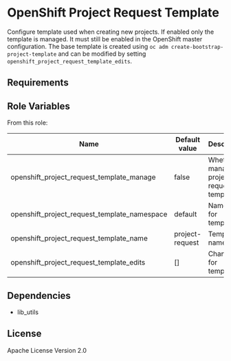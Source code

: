 OpenShift Project Request Template
==================================

Configure template used when creating new projects. If enabled only the template is managed. It must still be enabled in the OpenShift master configuration. The base template is created using `oc adm create-bootstrap-project-template` and can be modified by setting `openshift_project_request_template_edits`.


Requirements
------------


Role Variables
--------------

From this role:

| Name                                         | Default value   | Description                                    |
|----------------------------------------------|-----------------|------------------------------------------------|
| openshift_project_request_template_manage    | false           | Whether to manage the project request template |
| openshift_project_request_template_namespace | default         | Namespace for template                         |
| openshift_project_request_template_name      | project-request | Template name                                  |
| openshift_project_request_template_edits     | []              | Changes for template                           |


Dependencies
------------

* lib_utils


License
-------

Apache License Version 2.0
